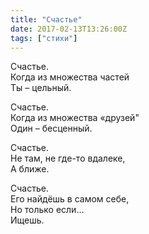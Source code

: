 ```yaml
---
title: "Счастье"
date: 2017-02-13T13:26:00Z
tags: ["стихи"]
---
```


Счастье.  
Когда из множества частей  
Ты – цельный.

Счастье.  
Когда из множества «друзей"  
Один – бесценный.

Счастье.  
Не там, не где-то вдалеке,  
А ближе.

Счастье.  
Его найдёшь в самом себе,  
Но только если…  
Ищешь.  
